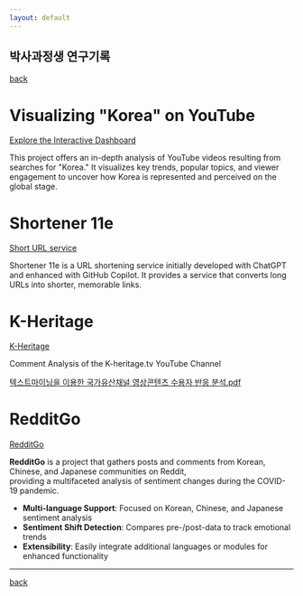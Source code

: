 ```yaml
---
layout: default
---
```


## 박사과정생 연구기록

[back](./)

# Visualizing "Korea" on YouTube
[Explore the Interactive Dashboard](https://tsarkr-youtube.streamlit.app/)

This project offers an in-depth analysis of YouTube videos resulting from searches for "Korea." 
It visualizes key trends, popular topics, and viewer engagement to uncover how Korea is represented and perceived on the global stage.

# Shortener 11e
[Short URL service](https://11e.kr)

Shortener 11e is a URL shortening service initially developed with ChatGPT and enhanced with GitHub Copilot.
It provides a service that converts long URLs into shorter, memorable links.


# K-Heritage
[K-Heritage](https://github.com/tsarkr/k-heritage)

Comment Analysis of the K-heritage.tv YouTube Channel

[텍스트마이닝을 이용한 국가유산채널 영상콘텐츠 수용자 반응 분석.pdf](https://tsasr.github.io/텍스트마이닝을%20이용한%20국가유산채널%20영상콘텐츠%20수용자%20반응%20분석.pdf)


# RedditGo
[RedditGo](https://github.com/tsarkr/redditgo)

**RedditGo** is a project that gathers posts and comments from Korean, Chinese, and Japanese communities on Reddit,  
providing a multifaceted analysis of sentiment changes during the COVID-19 pandemic.

- **Multi-language Support**: Focused on Korean, Chinese, and Japanese sentiment analysis
- **Sentiment Shift Detection**: Compares pre-/post-data to track emotional trends
- **Extensibility**: Easily integrate additional languages or modules for enhanced functionality

---

[back](./)